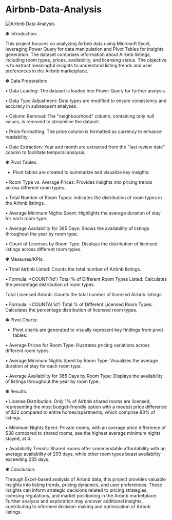 # Airbnb-Data-Analysis

![Airbnb Data Analysis](https://github.com/user-attachments/assets/2cb13665-3d8d-4f6e-aeee-6abbffee3c18)


✽ Introduction:

This project focuses on analyzing Airbnb data using Microsoft Excel, leveraging Power Query for data manipulation and Pivot Tables for insights generation. The dataset comprises information about Airbnb listings, including room types, prices, availability, and licensing status. The objective is to extract meaningful insights to understand listing trends and user preferences in the Airbnb marketplace.

✽ Data Preparation:

• Data Loading: The dataset is loaded into Power Query for further analysis.

• Data Type Adjustment: Data types are modified to ensure consistency and accuracy in subsequent analyses.

• Column Removal: The "neighbourhood" column, containing only null values, is removed to streamline the dataset.

• Price Formatting: The price column is formatted as currency to enhance readability.

• Date Extraction: Year and month are extracted from the "last review date" column to facilitate temporal analysis.

✽ Pivot Tables:

- Pivot tables are created to summarize and visualize key insights:

• Room Type vs. Average Prices: Provides insights into pricing trends across different room types.

• Total Number of Room Types: Indicates the distribution of room types in the Airbnb listings.

• Average Minimum Nights Spent: Highlights the average duration of stay for each room type.

• Average Availability for 365 Days: Shows the availability of listings throughout the year by room type.

• Count of Licenses by Room Type: Displays the distribution of licensed listings across different room types.

✽ Measures/KPIs:

• Total Airbnb Listed: Counts the total number of Airbnb listings.

• Formula: =COUNT('id')
Total % of Different Room Types Listed: Calculates the percentage distribution of room types.

Total Licensed Airbnb: Counts the total number of licensed Airbnb listings.

• Formula: =COUNTA('id')
Total % of Different Licensed Room Types: Calculates the percentage distribution of licensed room types.

✽ Pivot Charts:

- Pivot charts are generated to visually represent key findings from pivot tables:

• Average Prices for Room Type: Illustrates pricing variations across different room types.

• Average Minimum Nights Spent by Room Type: Visualizes the average duration of stay for each room type.

• Average Availability for 365 Days by Room Type: Displays the availability of listings throughout the year by room type.

✽ Results:

• License Distribution: Only 1% of Airbnb shared rooms are licensed, representing the most budget-friendly option with a modest price difference of $22 compared to entire homes/apartments, which comprise 88% of listings.

• Minimum Nights Spent: Private rooms, with an average price difference of $38 compared to shared rooms, see the highest average minimum nights stayed, at 4.

• Availability Trends: Shared rooms offer commendable affordability with an average availability of 293 days, while other room types boast availability exceeding 235 days.

✽ Conclusion:

Through Excel-based analysis of Airbnb data, this project provides valuable insights into listing trends, pricing dynamics, and user preferences. These insights can inform strategic decisions related to pricing strategies, licensing regulations, and market positioning in the Airbnb marketplace. Further analysis and exploration may uncover additional insights, contributing to informed decision-making and optimization of Airbnb listings.
